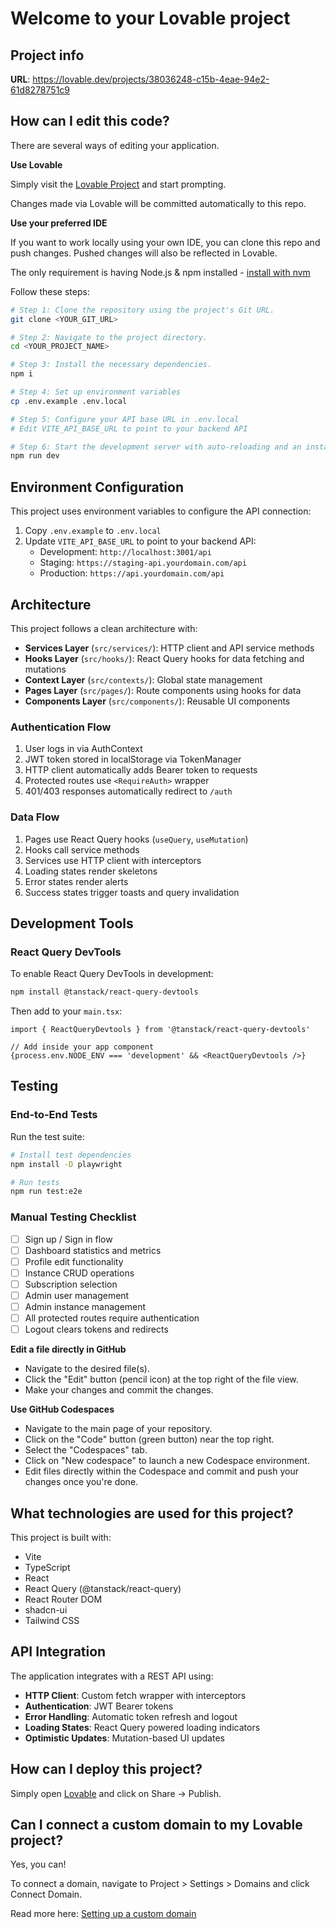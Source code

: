
# Welcome to your Lovable project

## Project info

**URL**: https://lovable.dev/projects/38036248-c15b-4eae-94e2-61d8278751c9

## How can I edit this code?

There are several ways of editing your application.

**Use Lovable**

Simply visit the [Lovable Project](https://lovable.dev/projects/38036248-c15b-4eae-94e2-61d8278751c9) and start prompting.

Changes made via Lovable will be committed automatically to this repo.

**Use your preferred IDE**

If you want to work locally using your own IDE, you can clone this repo and push changes. Pushed changes will also be reflected in Lovable.

The only requirement is having Node.js & npm installed - [install with nvm](https://github.com/nvm-sh/nvm#installing-and-updating)

Follow these steps:

```sh
# Step 1: Clone the repository using the project's Git URL.
git clone <YOUR_GIT_URL>

# Step 2: Navigate to the project directory.
cd <YOUR_PROJECT_NAME>

# Step 3: Install the necessary dependencies.
npm i

# Step 4: Set up environment variables
cp .env.example .env.local

# Step 5: Configure your API base URL in .env.local
# Edit VITE_API_BASE_URL to point to your backend API

# Step 6: Start the development server with auto-reloading and an instant preview.
npm run dev
```

## Environment Configuration

This project uses environment variables to configure the API connection:

1. Copy `.env.example` to `.env.local`
2. Update `VITE_API_BASE_URL` to point to your backend API:
   - Development: `http://localhost:3001/api`
   - Staging: `https://staging-api.yourdomain.com/api`
   - Production: `https://api.yourdomain.com/api`

## Architecture

This project follows a clean architecture with:

- **Services Layer** (`src/services/`): HTTP client and API service methods
- **Hooks Layer** (`src/hooks/`): React Query hooks for data fetching and mutations
- **Context Layer** (`src/contexts/`): Global state management
- **Pages Layer** (`src/pages/`): Route components using hooks for data
- **Components Layer** (`src/components/`): Reusable UI components

### Authentication Flow

1. User logs in via AuthContext
2. JWT token stored in localStorage via TokenManager
3. HTTP client automatically adds Bearer token to requests
4. Protected routes use `<RequireAuth>` wrapper
5. 401/403 responses automatically redirect to `/auth`

### Data Flow

1. Pages use React Query hooks (`useQuery`, `useMutation`)
2. Hooks call service methods
3. Services use HTTP client with interceptors
4. Loading states render skeletons
5. Error states render alerts
6. Success states trigger toasts and query invalidation

## Development Tools

### React Query DevTools

To enable React Query DevTools in development:

```bash
npm install @tanstack/react-query-devtools
```

Then add to your `main.tsx`:

```tsx
import { ReactQueryDevtools } from '@tanstack/react-query-devtools'

// Add inside your app component
{process.env.NODE_ENV === 'development' && <ReactQueryDevtools />}
```

## Testing

### End-to-End Tests

Run the test suite:

```bash
# Install test dependencies
npm install -D playwright

# Run tests
npm run test:e2e
```

### Manual Testing Checklist

- [ ] Sign up / Sign in flow
- [ ] Dashboard statistics and metrics
- [ ] Profile edit functionality
- [ ] Instance CRUD operations
- [ ] Subscription selection
- [ ] Admin user management
- [ ] Admin instance management
- [ ] All protected routes require authentication
- [ ] Logout clears tokens and redirects

**Edit a file directly in GitHub**

- Navigate to the desired file(s).
- Click the "Edit" button (pencil icon) at the top right of the file view.
- Make your changes and commit the changes.

**Use GitHub Codespaces**

- Navigate to the main page of your repository.
- Click on the "Code" button (green button) near the top right.
- Select the "Codespaces" tab.
- Click on "New codespace" to launch a new Codespace environment.
- Edit files directly within the Codespace and commit and push your changes once you're done.

## What technologies are used for this project?

This project is built with:

- Vite
- TypeScript
- React
- React Query (@tanstack/react-query)
- React Router DOM
- shadcn-ui
- Tailwind CSS

## API Integration

The application integrates with a REST API using:

- **HTTP Client**: Custom fetch wrapper with interceptors
- **Authentication**: JWT Bearer tokens
- **Error Handling**: Automatic token refresh and logout
- **Loading States**: React Query powered loading indicators
- **Optimistic Updates**: Mutation-based UI updates

## How can I deploy this project?

Simply open [Lovable](https://lovable.dev/projects/38036248-c15b-4eae-94e2-61d8278751c9) and click on Share -> Publish.

## Can I connect a custom domain to my Lovable project?

Yes, you can!

To connect a domain, navigate to Project > Settings > Domains and click Connect Domain.

Read more here: [Setting up a custom domain](https://docs.lovable.dev/tips-tricks/custom-domain#step-by-step-guide)
